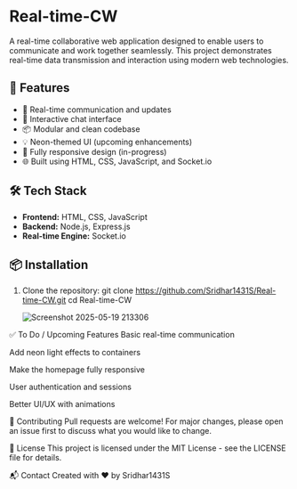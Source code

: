 # Real-time-CW

A real-time collaborative web application designed to enable users to communicate and work together seamlessly. This project demonstrates real-time data transmission and interaction using modern web technologies.

## 🚀 Features

- 🔄 Real-time communication and updates
- 💬 Interactive chat interface
- 📦 Modular and clean codebase
- 💡 Neon-themed UI (upcoming enhancements)
- 📱 Fully responsive design (in-progress)
- 🌐 Built using HTML, CSS, JavaScript, and Socket.io

## 🛠 Tech Stack

- **Frontend:** HTML, CSS, JavaScript
- **Backend:** Node.js, Express.js
- **Real-time Engine:** Socket.io

## 📦 Installation

1. Clone the repository:
   git clone https://github.com/Sridhar1431S/Real-time-CW.git
   cd Real-time-CW


   ![Screenshot 2025-05-19 213306](https://github.com/user-attachments/assets/652930a5-5c43-4858-b96e-91f222b890b5)


✅ To Do / Upcoming Features
 Basic real-time communication

 Add neon light effects to containers

 Make the homepage fully responsive

 User authentication and sessions

 Better UI/UX with animations

🤝 Contributing
Pull requests are welcome! For major changes, please open an issue first to discuss what you would like to change.

📄 License
This project is licensed under the MIT License - see the LICENSE file for details.

📬 Contact
Created with ❤️ by Sridhar1431S
